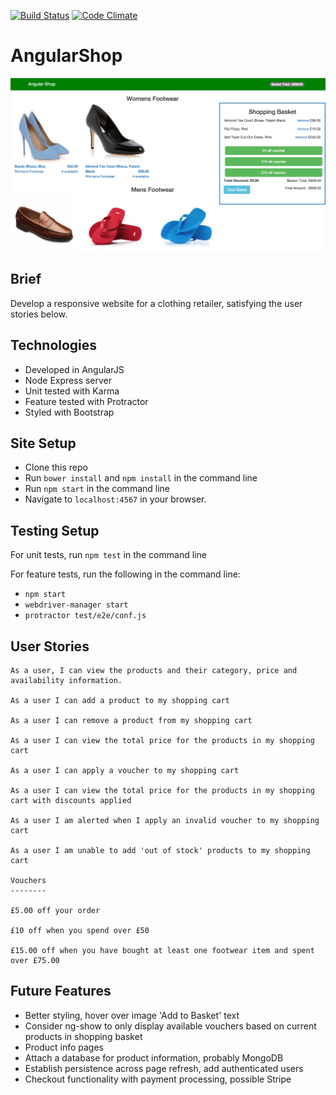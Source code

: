 [![Build Status](https://travis-ci.org/timrobertson0122/AngularShop.svg?branch=master)](https://travis-ci.org/timrobertson0122/AngularShop)
[![Code Climate](https://codeclimate.com/github/timrobertson0122/AngularShop/badges/gpa.svg)](https://codeclimate.com/github/timrobertson0122/AngularShop)

# AngularShop

![Screen shot](public/images/screenshot.png)

Brief
-----

Develop a responsive website for a clothing retailer, satisfying the user stories below.

Technologies
------------

* Developed in AngularJS
* Node Express server
* Unit tested with Karma
* Feature tested with Protractor
* Styled with Bootstrap

Site Setup
----------

* Clone this repo
* Run ```bower install``` and ```npm install``` in the command line
* Run ```npm start``` in the command line
* Navigate to ```localhost:4567``` in your browser.  

Testing Setup
-------------

For unit tests, run ```npm test``` in the command line

For feature tests, run the following in the command line:
* ```npm start ```
* ```webdriver-manager start```
* ```protractor test/e2e/conf.js```


User Stories
------------

```
As a user, I can view the products and their category, price and availability information.

As a user I can add a product to my shopping cart

As a user I can remove a product from my shopping cart

As a user I can view the total price for the products in my shopping cart

As a user I can apply a voucher to my shopping cart

As a user I can view the total price for the products in my shopping cart with discounts applied

As a user I am alerted when I apply an invalid voucher to my shopping cart

As a user I am unable to add 'out of stock' products to my shopping cart

Vouchers
--------

£5.00 off your order

£10 off when you spend over £50

£15.00 off when you have bought at least one footwear item and spent over £75.00
```

Future Features
---------------

* Better styling, hover over image 'Add to Basket' text
* Consider ng-show to only display available vouchers based on current products in shopping basket
* Product info pages
* Attach a database for product information, probably MongoDB
* Establish persistence across page refresh, add authenticated users
* Checkout functionality with payment processing, possible Stripe
